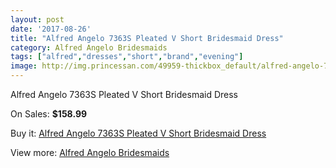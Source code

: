 ```yaml
---
layout: post
date: '2017-08-26'
title: "Alfred Angelo 7363S Pleated V Short Bridesmaid Dress"
category: Alfred Angelo Bridesmaids
tags: ["alfred","dresses","short","brand","evening"]
image: http://img.princessan.com/49959-thickbox_default/alfred-angelo-7363s-pleated-v-short-bridesmaid-dress.jpg
---
```

Alfred Angelo 7363S Pleated V Short Bridesmaid Dress

On Sales: **$158.99**
<a href="https://www.princessan.com/en/alfred-angelo-bridesmaids/22532-alfred-angelo-7363s-pleated-v-short-bridesmaid-dress.html"><amp-img layout="responsive" width="600" height="600" src="//img.princessan.com/49959-thickbox_default/alfred-angelo-7363s-pleated-v-short-bridesmaid-dress.jpg" alt="Alfred Angelo 7363S Pleated V Short Bridesmaid Dress 0" /></a>
<a href="https://www.princessan.com/en/alfred-angelo-bridesmaids/22532-alfred-angelo-7363s-pleated-v-short-bridesmaid-dress.html"><amp-img layout="responsive" width="600" height="600" src="//img.princessan.com/49960-thickbox_default/alfred-angelo-7363s-pleated-v-short-bridesmaid-dress.jpg" alt="Alfred Angelo 7363S Pleated V Short Bridesmaid Dress 1" /></a>

Buy it: [Alfred Angelo 7363S Pleated V Short Bridesmaid Dress](https://www.princessan.com/en/alfred-angelo-bridesmaids/22532-alfred-angelo-7363s-pleated-v-short-bridesmaid-dress.html "Alfred Angelo 7363S Pleated V Short Bridesmaid Dress")

View more: [Alfred Angelo Bridesmaids](https://www.princessan.com/en/192-alfred-angelo-bridesmaids "Alfred Angelo Bridesmaids")